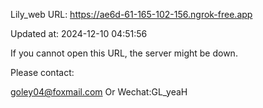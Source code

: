 Lily_web URL: https://ae6d-61-165-102-156.ngrok-free.app

Updated at: 2024-12-10 04:51:56

If you cannot open this URL, the server might be down.

Please contact: 

goley04@foxmail.com Or Wechat:GL_yeaH